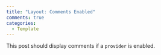 ```yaml
---
title: "Layout: Comments Enabled"
comments: true
categories:
  - Template
---
```


This post should display comments if a `provider` is enabled.
